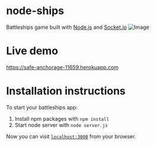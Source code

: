 # node-ships
Battleships game  built with <a href="https://github.com/nodejs/node">Node.js</a> and <a href="https://github.com/socketio/socket.io">Socket.io</a>
![Image](https://user-images.githubusercontent.com/30903599/35506344-41b3f506-04e9-11e8-983b-4ca289651a47.png)
# Live demo
https://safe-anchorage-11659.herokuapp.com
# Installation instructions
To start your  battleships app:

 
  1. Install npm packages with `npm install`
  2. Start node server with `node server.js`
  
Now you can visit [`localhost:3000`](http://localhost:3000) from your browser.




